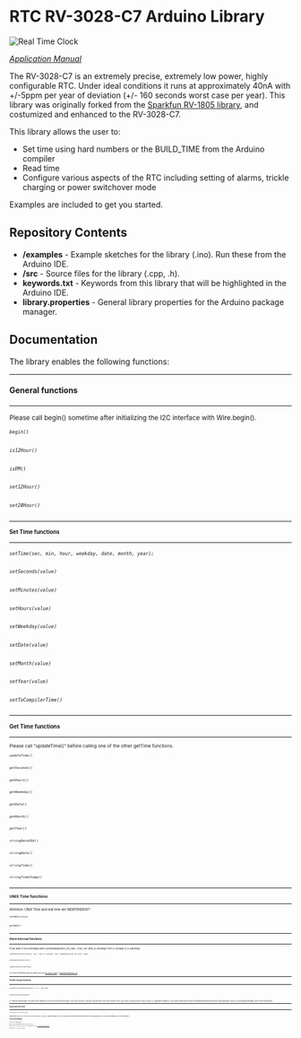 RTC RV-3028-C7 Arduino Library
========================================

![Real Time Clock ](https://www.mouser.de/images/microcrystal/images/RV-3028-C7_series_t.jpg)

[*Application Manual*](https://www.microcrystal.com/fileadmin/Media/Products/RTC/App.Manual/RV-3028-C7_App-Manual.pdf)

The RV-3028-C7 is an extremely precise, extremely low power, highly configurable RTC. Under ideal conditions it runs at approximately 40nA with +/-5ppm per year of deviation (+/- 160 seconds worst case per year).
This library was originally forked from the [Sparkfun RV-1805 library](https://github.com/sparkfun/SparkFun_RV-1805_Arduino_Library), and costumized and enhanced to the RV-3028-C7.

This library allows the user to:

* Set time using hard numbers or the BUILD_TIME from the Arduino compiler
* Read time
* Configure various aspects of the RTC including setting of alarms, trickle charging or power switchover mode

Examples are included to get you started.

Repository Contents
-------------------

* **/examples** - Example sketches for the library (.ino). Run these from the Arduino IDE. 
* **/src** - Source files for the library (.cpp, .h).
* **keywords.txt** - Keywords from this library that will be highlighted in the Arduino IDE. 
* **library.properties** - General library properties for the Arduino package manager. 

Documentation
--------------
The library enables the following functions:
<hr>

#### General functions
<hr>

<sub>
Please call begin() sometime after initializing the I2C interface with Wire.begin().
<sub>

###### `begin()`
###### `is12Hour()`
###### `isPM()`
###### `set12Hour()`
###### `set24Hour()`

<hr>

#### Set Time functions
<hr>

###### `setTime(sec, min, hour, weekday, date, month, year);`
###### `setSeconds(value)`
###### `setMinutes(value)`
###### `setHours(value)`
###### `setWeekday(value)`
###### `setDate(value)`
###### `setMonth(value)`
###### `setYear(value)`
###### `setToCompilerTime()`

<hr>

#### Get Time functions
<hr>

<sub>
Please call "updateTime()" before calling one of the other getTime functions.
<sub>

###### `updateTime()`
###### `getSeconds()`
###### `getHours()`
###### `getWeekday()`
###### `getDate()`
###### `getMonth()`
###### `getYear()`
###### `stringDateUSA()`
###### `stringDate()`
###### `stringTime()`
###### `stringTimeStamp()`

<hr>

#### UNIX Time functions
<hr>

<sub>
Attention: UNIX Time and real time are INDEPENDENT!
<sub>

###### `setUNIX(value)`
###### `getUNIX()`

<hr>

#### Alarm Interrupt functions
<hr>

<sub>
If you want to set a weekday alarm (setWeekdayAlarm_not_Date = true), set 'date_or_weekday' from 0 (Sunday) to 6 (Saturday).
<sub>

###### `enableAlarmInterrupt(min, hour, date_or_weekday, bool setWeekdayAlarm_not_Date, mode)`
###### `disableAlarmInterrupt()`
###### `readAlarmInterruptFlag()`

<sub>For further information about the alarm mode see [*RV-3028-C7.cpp*](src/RV-3028-C7.cpp) or [*Application Manual p. 67*](https://www.microcrystal.com/fileadmin/Media/Products/RTC/App.Manual/RV-3028-C7_App-Manual.pdf#page=67).
<sub>

<hr>

#### Trickle charge functions
<hr>

###### `enableTrickleCharge(uint8_t tcr = TCR_11K)`
###### `disableTrickleCharge()`

<sub>
At "enableTrickleCharge" you can choose between TCR_1K for 1kOhm series resistor, TCR_3K for 3kOhm, TCR_6K for 6kOhm and TCR_11K for 11kOhm. See [*RV-3028-C7.cpp*](src/RV-3028-C7.cpp) or [*Application Manual p. 46*](https://www.microcrystal.com/fileadmin/Media/Products/RTC/App.Manual/RV-3028-C7_App-Manual.pdf#page=46) for more information.
<sub>

<hr>

#### Backup Switchover Mode
<hr>

###### `setBackupSwitchoverMode(mode)`

<sub>
Value between 0 and 3, see [*RV-3028-C7.cpp*](src/RV-3028-C7.cpp) or [*Application Manual p. 43*](https://www.microcrystal.com/fileadmin/Media/Products/RTC/App.Manual/RV-3028-C7_App-Manual.pdf#page=43) for more information.
<sub>

License Information
-------------------

This product is _**open source**_! 

Please review the LICENSE.md file for license information. 

If you have any questions or concerns on licensing, please contact constantinkoch@outlook.com.

Distributed as-is; no warranty is given.
